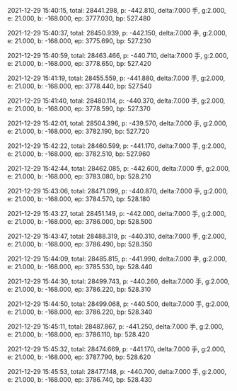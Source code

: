 2021-12-29 15:40:15, total: 28441.298, p: -442.810, delta:7.000 手, g:2.000, e: 21.000, b: -168.000, ep: 3777.030, bp: 527.480

2021-12-29 15:40:37, total: 28450.939, p: -442.150, delta:7.000 手, g:2.000, e: 21.000, b: -168.000, ep: 3775.690, bp: 527.230

2021-12-29 15:40:59, total: 28463.466, p: -440.710, delta:7.000 手, g:2.000, e: 21.000, b: -168.000, ep: 3778.650, bp: 527.420

2021-12-29 15:41:19, total: 28455.559, p: -441.880, delta:7.000 手, g:2.000, e: 21.000, b: -168.000, ep: 3778.440, bp: 527.540

2021-12-29 15:41:40, total: 28480.114, p: -440.370, delta:7.000 手, g:2.000, e: 21.000, b: -168.000, ep: 3778.590, bp: 527.370

2021-12-29 15:42:01, total: 28504.396, p: -439.570, delta:7.000 手, g:2.000, e: 21.000, b: -168.000, ep: 3782.190, bp: 527.720

2021-12-29 15:42:22, total: 28460.599, p: -441.170, delta:7.000 手, g:2.000, e: 21.000, b: -168.000, ep: 3782.510, bp: 527.960

2021-12-29 15:42:44, total: 28462.085, p: -442.600, delta:7.000 手, g:2.000, e: 21.000, b: -168.000, ep: 3783.080, bp: 528.210

2021-12-29 15:43:06, total: 28471.099, p: -440.870, delta:7.000 手, g:2.000, e: 21.000, b: -168.000, ep: 3784.570, bp: 528.180

2021-12-29 15:43:27, total: 28451.149, p: -442.000, delta:7.000 手, g:2.000, e: 21.000, b: -168.000, ep: 3786.000, bp: 528.500

2021-12-29 15:43:47, total: 28488.319, p: -440.310, delta:7.000 手, g:2.000, e: 21.000, b: -168.000, ep: 3786.490, bp: 528.350

2021-12-29 15:44:09, total: 28485.815, p: -441.990, delta:7.000 手, g:2.000, e: 21.000, b: -168.000, ep: 3785.530, bp: 528.440

2021-12-29 15:44:30, total: 28499.743, p: -440.260, delta:7.000 手, g:2.000, e: 21.000, b: -168.000, ep: 3786.220, bp: 528.310

2021-12-29 15:44:50, total: 28499.068, p: -440.500, delta:7.000 手, g:2.000, e: 21.000, b: -168.000, ep: 3786.220, bp: 528.340

2021-12-29 15:45:11, total: 28487.867, p: -441.250, delta:7.000 手, g:2.000, e: 21.000, b: -168.000, ep: 3786.110, bp: 528.420

2021-12-29 15:45:32, total: 28474.669, p: -441.170, delta:7.000 手, g:2.000, e: 21.000, b: -168.000, ep: 3787.790, bp: 528.620

2021-12-29 15:45:53, total: 28477.148, p: -440.700, delta:7.000 手, g:2.000, e: 21.000, b: -168.000, ep: 3786.740, bp: 528.430